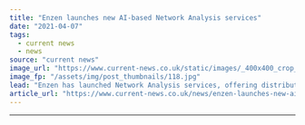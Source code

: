 ```yaml
---
title: "Enzen launches new AI-based Network Analysis services"
date: "2021-04-07"
tags: 
  - current news
  - news
source: "current news"
image_url: "https://www.current-news.co.uk/static/images/_400x400_crop_center-center/renewable-1989416_1920-image-Enzen.jpg"
image_fp: "/assets/img/post_thumbnails/118.jpg"
lead: "​Enzen has launched Network Analysis services, offering distribution network operators (DNO) modelling and forecasting tools."
article_url: "https://www.current-news.co.uk/news/enzen-launches-new-ai-based-network-analysis-services?utm_source=rss-feeds&utm_medium=rss&utm_campaign=rss"
---
```


---
